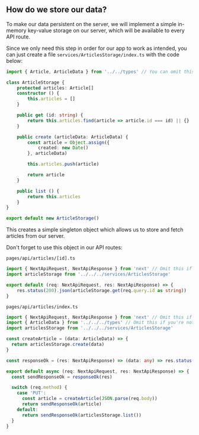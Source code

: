 ## How do we store our data?

To make our data persistent on the server, we will implement a simple in-memory 
key-value storage on our server, which will be available to every API route. 

Since we only need this step in order for our app to work as intended, you can just create
a file `services/ArticlesStorage/index.ts` with the code below:

```typescript
import { Article, ArticleData } from '../../types' // You can omit this if you're not using TS 

class ArticleStorage {
    protected articles: Article[]
    constructor () {
        this.articles = []
    }

    public get (id: string) {
        return this.articles.find(article => article.id === id) || {}
    }

    public create (articleData: ArticleData) {
        const article = Object.assign({
            created: new Date()
        }, articleData)

        this.articles.push(article)

        return article
    }

    public list () {
        return this.articles
    }
}

export default new ArticleStorage()
```

This creates a simple singleton object which allows us to store and fetch articles from our server.

Don't forget to use this object in our API routes: 

`pages/api/articles/[id].ts`
```typescript
import { NextApiRequest, NextApiResponse } from 'next' // Omit this if you're not using TS 
import articleStorage from '../../../services/ArticlesStorage'

export default (req: NextApiRequest, res: NextApiResponse) => {
    res.status(200).json(articleStorage.get(req.query.id as string))
}
```

`pages/api/articles/index.ts`
```typescript
import { NextApiRequest, NextApiResponse } from 'next' // Omit this if you're not using TS
import { ArticleData } from '../../../types' // Omit this if you're not using TS
import articlesStorage from '../../../services/ArticlesStorage'

const createArticle = (data: ArticleData) => {
  return articlesStorage.create(data)
}

const responseOk = (res: NextApiResponse) => (data: any) => res.status(200).json(data)

export default async (req: NextApiRequest, res: NextApiResponse) => {
  const sendResponseOk = responseOk(res)

  switch (req.method) {
    case 'PUT':
      const article = createArticle(JSON.parse(req.body))
      return sendResponseOk(article)
    default:
      return sendResponseOk(articlesStorage.list())
  }
}
```
